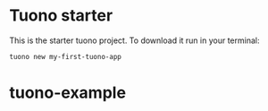 # Tuono starter

This is the starter tuono project. To download it run in your terminal:

```sh
tuono new my-first-tuono-app
```
# tuono-example
